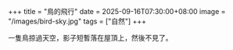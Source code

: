 +++
title = "鳥的飛行"
date = 2025-09-16T07:30:00+08:00
image = "/images/bird-sky.jpg"
tags = ["自然"]
+++

一隻鳥掠過天空，影子短暫落在屋頂上，然後不見了。
